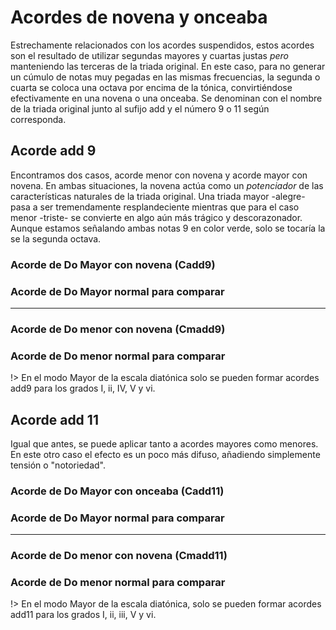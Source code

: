<h1> Acordes de novena y onceaba </h1>

Estrechamente relacionados con los acordes suspendidos, estos acordes son el resultado
de utilizar segundas mayores y cuartas justas _pero_ manteniendo las terceras
de la triada original. En este caso, para no generar un cúmulo de notas muy pegadas
en las mismas frecuencias, la segunda o cuarta se coloca una octava por encima de la
tónica, convirtiéndose efectivamente en una novena o una onceaba. Se denominan
con el nombre de la triada original junto al sufijo add y el número 9 o 11 según corresponda.

<h2> Acorde add 9 </h2>

Encontramos dos casos, acorde menor con novena y acorde mayor con novena. En ambas situaciones, la novena actúa como un _potenciador_ de las características naturales
de la triada original. Una triada mayor -alegre- pasa a ser tremendamente resplandeciente
mientras que para el caso menor -triste- se convierte en algo aún más trágico y descorazonador. Aunque estamos señalando ambas notas 9 en color verde, solo se tocaría la se la segunda octava.

<h3> Acorde de Do Mayor con novena (Cadd9)</h3>

<div id ="Cadd9" class="piano_container"></div>

<h3> Acorde de Do Mayor normal para comparar </h3>

<div id ="C1" class="piano_container"></div>

---

<h3> Acorde de Do menor con novena (Cmadd9) </h3>

<div id ="Cmadd9" class="piano_container"></div>

<h3> Acorde de Do menor normal para comparar </h3>

<div id ="Cm1" class="piano_container"></div>


!> En el modo Mayor de la escala diatónica solo se pueden formar acordes add9 para los grados I, ii, IV, V y vi.

<h2> Acorde add 11 </h2>

Igual que antes, se puede aplicar tanto a acordes mayores como menores. En este otro caso
el efecto es un poco más difuso, añadiendo simplemente tensión o "notoriedad".

<h3> Acorde de Do Mayor con onceaba (Cadd11) </h3>

<div id ="Cadd11" class="piano_container"></div>

<h3> Acorde de Do Mayor normal para comparar </h3>

<div id ="C2" class="piano_container"></div>

---

<h3> Acorde de Do menor con novena (Cmadd11) </h3>

<div id ="Cmadd11" class="piano_container"></div>

<h3> Acorde de Do menor normal para comparar </h3>

<div id ="Cm2" class="piano_container"></div>

!> En el modo Mayor de la escala diatónica, solo se pueden formar acordes add11 para los grados I, ii, iii, V y vi.

<link rel="stylesheet" href="PianoGenerator/style.css">
<script>
piano({
    tag: "Cadd9",
    octaves: 2,
    names: "all",
    number: "pressed",
    tonic: "C",
    pressed: ["C", "E", "G", "C", "D"],
    controls: ["sync", "spring"]
});
piano({
    tag: "C1",
    octaves: 2,
    names: "all",
    number: "pressed",
    tonic: "C",
    pressed: ["C", "E", "G", "C"],
    controls: ["sync", "spring"]
});
piano({
    tag: "Cmadd9",
    octaves: 2,
    names: "all",
    number: "pressed",
    tonic: "C",
    pressed: ["C", "D#", "G", "C", "D"],
    controls: ["sync", "spring"]
});
piano({
    tag: "Cm1",
    octaves: 2,
    names: "all",
    number: "pressed",
    tonic: "C",
    pressed: ["C", "D#", "G", "C"],
    controls: ["sync", "spring"]
});
piano({
    tag: "Cadd11",
    octaves: 2,
    names: "all",
    number: "pressed",
    tonic: "C",
    pressed: ["C", "E", "G", "C", "F"],
    controls: ["sync", "spring"]
});
piano({
    tag: "C2",
    octaves: 2,
    names: "all",
    number: "pressed",
    tonic: "C",
    pressed: ["C", "E", "G", "C"],
    controls: ["sync", "spring"]
});
piano({
    tag: "Cmadd11",
    octaves: 2,
    names: "all",
    number: "pressed",
    tonic: "C",
    pressed: ["C", "D#", "G", "C", "F"],
    controls: ["sync", "spring"]
});
piano({
    tag: "Cm2",
    octaves: 2,
    names: "all",
    number: "pressed",
    tonic: "C",
    pressed: ["C", "D#", "G", "C"],
    controls: ["sync", "spring"]
});
</script>